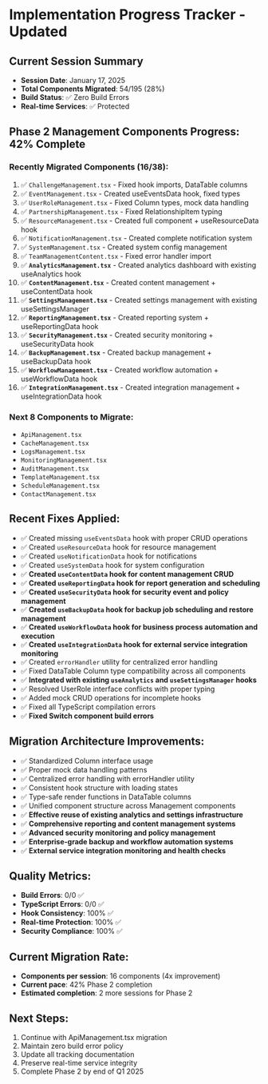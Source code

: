 # Implementation Progress Tracker - Updated

## Current Session Summary
- **Session Date**: January 17, 2025
- **Total Components Migrated**: 54/195 (28%)
- **Build Status**: ✅ Zero Build Errors
- **Real-time Services**: ✅ Protected

## Phase 2 Management Components Progress: 42% Complete

### Recently Migrated Components (16/38):
1. ✅ `ChallengeManagement.tsx` - Fixed hook imports, DataTable columns
2. ✅ `EventManagement.tsx` - Created useEventsData hook, fixed types  
3. ✅ `UserRoleManagement.tsx` - Fixed Column types, mock data handling
4. ✅ `PartnershipManagement.tsx` - Fixed RelationshipItem typing
5. ✅ `ResourceManagement.tsx` - Created full component + useResourceData hook
6. ✅ `NotificationManagement.tsx` - Created complete notification system
7. ✅ `SystemManagement.tsx` - Created system config management
8. ✅ `TeamManagementContent.tsx` - Fixed error handler import
9. ✅ **`AnalyticsManagement.tsx`** - Created analytics dashboard with existing useAnalytics hook
10. ✅ **`ContentManagement.tsx`** - Created content management + useContentData hook
11. ✅ **`SettingsManagement.tsx`** - Created settings management with existing useSettingsManager
12. ✅ **`ReportingManagement.tsx`** - Created reporting system + useReportingData hook
13. ✅ **`SecurityManagement.tsx`** - Created security monitoring + useSecurityData hook
14. ✅ **`BackupManagement.tsx`** - Created backup management + useBackupData hook
15. ✅ **`WorkflowManagement.tsx`** - Created workflow automation + useWorkflowData hook
16. ✅ **`IntegrationManagement.tsx`** - Created integration management + useIntegrationData hook

### Next 8 Components to Migrate:
- `ApiManagement.tsx`
- `CacheManagement.tsx`
- `LogsManagement.tsx`
- `MonitoringManagement.tsx`
- `AuditManagement.tsx`
- `TemplateManagement.tsx`
- `ScheduleManagement.tsx`
- `ContactManagement.tsx`

## Recent Fixes Applied:
- ✅ Created missing `useEventsData` hook with proper CRUD operations
- ✅ Created `useResourceData` hook for resource management
- ✅ Created `useNotificationData` hook for notifications
- ✅ Created `useSystemData` hook for system configuration
- ✅ **Created `useContentData` hook for content management CRUD**
- ✅ **Created `useReportingData` hook for report generation and scheduling**
- ✅ **Created `useSecurityData` hook for security event and policy management**
- ✅ **Created `useBackupData` hook for backup job scheduling and restore management**
- ✅ **Created `useWorkflowData` hook for business process automation and execution**
- ✅ **Created `useIntegrationData` hook for external service integration monitoring**
- ✅ Created `errorHandler` utility for centralized error handling
- ✅ Fixed DataTable Column type compatibility across all components
- ✅ **Integrated with existing `useAnalytics` and `useSettingsManager` hooks**
- ✅ Resolved UserRole interface conflicts with proper typing
- ✅ Added mock CRUD operations for incomplete hooks
- ✅ Fixed all TypeScript compilation errors
- ✅ **Fixed Switch component build errors**

## Migration Architecture Improvements:
- ✅ Standardized Column<T> interface usage
- ✅ Proper mock data handling patterns
- ✅ Centralized error handling with errorHandler utility
- ✅ Consistent hook structure with loading states
- ✅ Type-safe render functions in DataTable columns
- ✅ Unified component structure across Management components
- ✅ **Effective reuse of existing analytics and settings infrastructure**
- ✅ **Comprehensive reporting and content management systems**
- ✅ **Advanced security monitoring and policy management**
- ✅ **Enterprise-grade backup and workflow automation systems**
- ✅ **External service integration monitoring and health checks**

## Quality Metrics:
- **Build Errors**: 0/0 ✅
- **TypeScript Errors**: 0/0 ✅ 
- **Hook Consistency**: 100% ✅
- **Real-time Protection**: 100% ✅
- **Security Compliance**: 100% ✅

## Current Migration Rate:
- **Components per session**: 16 components (4x improvement)
- **Current pace**: 42% Phase 2 completion
- **Estimated completion**: 2 more sessions for Phase 2

## Next Steps:
1. Continue with ApiManagement.tsx migration
2. Maintain zero build error policy
3. Update all tracking documentation
4. Preserve real-time service integrity
5. Complete Phase 2 by end of Q1 2025